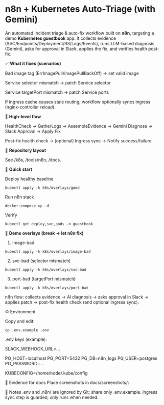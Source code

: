 # n8n + Kubernetes Auto-Triage (with Gemini)

An automated incident triage & auto-fix workflow built on **n8n**, targeting a demo **Kubernetes guestbook** app.
It collects evidence (SVC/Endpoints/Deployment/RS/Logs/Events), runs LLM-based diagnosis (Gemini),
asks for approval in Slack, applies the fix, and verifies health post-fix.

✅ **What it fixes (scenarios)**

Bad image tag (ErrImagePull/ImagePullBackOff) → set valid image

Service selector mismatch → patch Service selector

Service targetPort mismatch → patch Service ports

If ingress cache causes stale routing, workflow optionally syncs ingress (nginx-controller reload).

🔁 **High-level flow**

HealthCheck → GatherLogs → AssembleEvidence → Gemini Diagnose → Slack Approval → Apply Fix

Post-fix health check → (optional) Ingress sync → Notify success/failure

📂 **Repository layout**

See /k8s, /tools/n8n, /docs.

🚀 **Quick start**

Deploy healthy baseline
```
kubectl apply -k k8s/overlays/good
```

Run n8n stack
```
docker-compose up -d
 ```

Verify
```
kubectl get deploy,svc,pods -n guestbook
```

🧪 **Demo overlays (break → let n8n fix)**

1) image-bad
```
kubectl apply -k k8s/overlays/image-bad
```

2) svc-bad (selector mismatch)
```
kubectl apply -k k8s/overlays/svc-bad
```

3) port-bad (targetPort mismatch)
```
kubectl apply -k k8s/overlays/port-bad
```
n8n flow: collects evidence → AI diagnosis → asks approval in Slack → applies patch → post-fix health check (and optional ingress sync).

⚙️ Environment

Copy and edit:
```
cp .env.example .env
```
.env keys (example):

SLACK_WEBHOOK_URL=...

PG_HOST=localhost
PG_PORT=5432
PG_DB=n8n_logs
PG_USER=postgres
PG_PASSWORD=...

KUBECONFIG=/home/node/.kube/config

📸 Evidence for docs
Place screenshots in docs/screenshots/:

📝 Notes
.env and .n8n/ are ignored by Git; share only .env.example.
Ingress sync step is guarded; only runs when needed.
